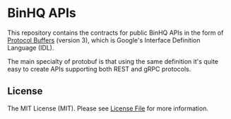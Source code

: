 # BinHQ APIs

This repository contains the contracts for public BinHQ APIs in the form of
[Protocol Buffers](https://developers.google.com/protocol-buffers/) (version 3),
which is Google's Interface Definition Language (IDL).

The main specialty of protobuf is that using the same definition
it's quite easy to create APIs supporting both REST and gRPC protocols.


## License

The MIT License (MIT). Please see [License File](LICENSE) for more information.
